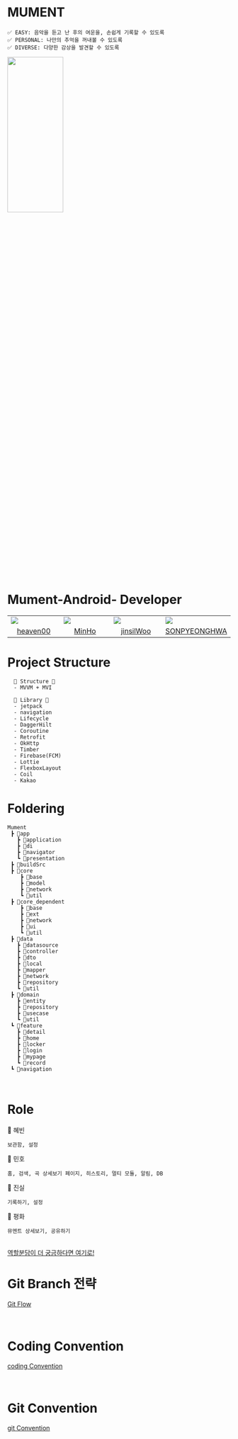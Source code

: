 # MUMENT
```
✅ EASY: 음악을 듣고 난 후의 여운을, 손쉽게 기록할 수 있도록
✅ PERSONAL: 나만의 추억을 꺼내볼 수 있도록
✅ DIVERSE: 다양한 감상을 발견할 수 있도록
```


<img src = "https://user-images.githubusercontent.com/69586104/178380257-b0255f93-0fa3-4b7b-a4f0-42c6af170b1b.png" width = 50%, height=30%/>


# Mument-Android- Developer

<table align="center" style = "table-layout: auto; width: 100%; table-layout: fixed;">
  <colgroup>
    <col style="width:25%"/>
    <col style="width:25%"/>
    <col style="width:25%"/>
    <col style="width:25%"/>
  </colgroup>
  <tr>
    <td>
      <img src= "https://user-images.githubusercontent.com/69586104/178381004-2a2b34f8-67ab-425a-a179-a020d87d8215.jpg"/> 
    </td>
    <td>
      <img src="https://user-images.githubusercontent.com/69586104/178381077-429f4291-1dbb-499c-a4de-7c763e8348bb.jpg"/> 
    </td>
    <td>
      <img src="https://user-images.githubusercontent.com/69586104/178381113-66def19e-9507-4a17-a271-a325acc34ec4.jpg"/> 
    </td>
    <td>
      <img src="https://user-images.githubusercontent.com/69586104/178381184-ea7619d8-3e23-444b-b978-22abe7de30d5.jpg"/> 
    </td>
  </tr>
  <tr>
    <td align="center">
     <a href="https://github.com/lhb8106">heaven00</a>
    </td>
    <td align="center">
     <a href="https://github.com/KkamSonLee">MinHo</a>
    </td>
    <td align="center">
     <a href="https://github.com/jinsilWoo">jinsilWoo</a>
    </td>
    <td align="center">
     <a href="https://github.com/SONPYEONGHWA">SONPYEONGHWA</a>
    </td>
  </tr>
</table>


# Project Structure
```
  🎵 Structure 🎵
  - MVVM + MVI

  🎵 Library 🎵
  - jetpack 
  - navigation 
  - Lifecycle 
  - DaggerHilt 
  - Coroutine 
  - Retrofit 
  - OkHttp
  - Timber
  - Firebase(FCM)
  - Lottie 
  - FlexboxLayout
  - Coil
  - Kakao
```


# Foldering
```
Mument
 ┣ 📂app
   ┣ 📂application
   ┣ 📂di
   ┣ 📂navigator
   ┗ 📂presentation
 ┣ 📂buildSrc
 ┣ 📂core
    ┣ 📂base
    ┣ 📂model
    ┣ 📂network
    ┗ 📂util
 ┣ 📂core_dependent
    ┣ 📂base
    ┣ 📂ext
    ┣ 📂network
    ┣ 📂ui
    ┗ 📂util
 ┣ 📂data
   ┣ 📂datasource
   ┣ 📂controller
   ┣ 📂dto
   ┣ 📂local
   ┣ 📂mapper
   ┣ 📂network
   ┣ 📂repository
   ┗ 📂util
 ┣ 📂domain
   ┣ 📂entity
   ┣ 📂repository
   ┣ 📂usecase
   ┗ 📂util
 ┗ 📂feature
   ┣ 📂detail
   ┣ 📂home
   ┣ 📂locker
   ┣ 📂login
   ┣ 📂mypage
   ┗ 📂record
 ┗ 📂navigation
   
 

 ```

# Role

🎼 혜빈
 ```
 보관함, 설정
 ```

🎼 민호
 ```
 홈, 검색, 곡 상세보기 페이지, 히스토리, 멀티 모듈, 알림, DB
 ```

🎼 진실
 ```
기록하기, 설정
 ```

🎼 평화
 ```
 뮤멘트 상세보기, 공유하기
 ```

<br>
<a href="https://destiny-plum-124.notion.site/a1ebcca8e8634731a879a4a069f94919"> 역할분담이 더 궁금하다면 여기로!</a>


# Git Branch 전략
 <a href="https://techblog.woowahan.com/2553/"> Git Flow</a>

 <br>

# Coding Convention
 <a href="https://www.notion.so/Coding-Convention-a5657ac2f823408da02a0235ada8ede1"> coding Convention</a>

 <br>

# Git Convention
 <a href="https://www.notion.so/Git-Convention-dc817b278de84a03adc385722e2b9175"> git Convention</a>
   
  
    
